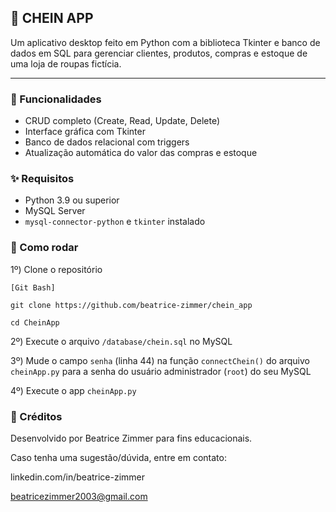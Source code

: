 ## :womans_hat: CHEIN APP

Um aplicativo desktop feito em Python com a biblioteca Tkinter e banco de dados em SQL para gerenciar clientes, produtos, compras e estoque de uma loja de roupas fictícia.

***

### :shopping_cart: Funcionalidades

- CRUD completo (Create, Read, Update, Delete)
- Interface gráfica com Tkinter
- Banco de dados relacional com triggers
- Atualização automática do valor das compras e estoque

### :sparkles: Requisitos

- Python 3.9 ou superior
- MySQL Server
- `mysql-connector-python` e `tkinter` instalado

### :handbag: Como rodar

1º) Clone o repositório

`[Git Bash]`

`git clone https://github.com/beatrice-zimmer/chein_app`

`cd CheinApp`

2º) Execute o arquivo `/database/chein.sql` no MySQL

3º) Mude o campo `senha` (linha 44) na função `connectChein()` do arquivo `cheinApp.py` para a senha do usuário administrador (`root`) do seu MySQL

4º) Execute o app `cheinApp.py`

### :love_letter: Créditos

Desenvolvido por Beatrice Zimmer para fins educacionais.

Caso tenha uma sugestão/dúvida, entre em contato:

linkedin.com/in/beatrice-zimmer

beatricezimmer2003@gmail.com